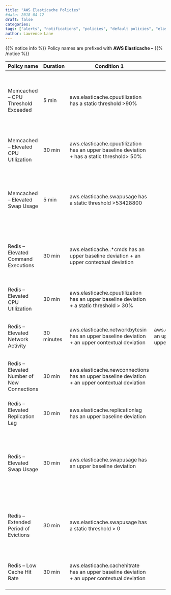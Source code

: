 ```yaml
---
title: "AWS Elasticache Policies"
#date: 2018-04-12
draft: false
categories:
tags: ["alerts", "notifications", "policies", "default policies", "elasticache", "aws"]
author: Lawrence Lane
---
```

{{% notice info %}}
Policy names are prefixed with **AWS Elasticache –**
{{% /notice %}}

| Policy name                                | Duration   | Condition 1                                                                                    | (and) Condition 2                                                                              | Category | Description                                                                                                                                                                             |
|--------------------------------------------|------------|------------------------------------------------------------------------------------------------|------------------------------------------------------------------------------------------------|----------|-----------------------------------------------------------------------------------------------------------------------------------------------------------------------------------------|
| Memcached – CPU Threshold Exceeded         | 5 min      | aws.elasticache.cpuutilization has a static threshold >90%                                     |                                                                                                | CRITICAL | The Memcached Node has exceeded the CPU threshold of 90%. The cache cluster may need to be scaled, either by using a larger node type or by adding more nodes.                          |
| Memcached – Elevated CPU Utilization       | 30 min     | aws.elasticache.cpuutilization  has an upper baseline deviation + has a static threshold> 50%  |                                                                                                | WARNING  | CPU utilization for the Memcached Node has been higher than expected for at least 30 minutes.                                                                                           |
| Memcached – Elevated Swap Usage            | 5 min      | aws.elasticache.swapusage has a static threshold >53428800                                     |                                                                                                | CRITICAL | Swap usage on the Memcached Node has exceeded 50 MB. It is recommended that you increase the value of the ConnectionOverhead parameter.                                                 |
| Redis – Elevated Command Executions        | 30 min     | aws.elasticache..*cmds has an upper baseline deviation + an upper contextual deviation         |                                                                                                | WARNING  | One or more command types on the Redis node have been experiencing a higher than expected number of executions for at least 30 minutes.                                                 |
| Redis – Elevated CPU Utilization           | 30 min     | aws.elasticache.cpuutilization has an upper baseline deviation + a static threshold > 30%      |                                                                                                | WARNING  | CPU utilization for the Redis Node has been higher than expected for at least 30 minutes.                                                                                               |
| Redis – Elevated Network Activity          | 30 minutes | aws.elasticache.networkbytesin has an upper baseline deviation + an upper contextual deviation | aws.elasticache.networkbytesouthas an upper baseline deviation + an upper contextual deviation | WARNING  | Network activity to/from the Redis node has been higher than expected for at least 30 minutes.                                                                                          |
| Redis – Elevated Number of New Connections | 30 min     | aws.elasticache.newconnections has an upper baseline deviation + an upper contextual deviation |                                                                                                | WARNING  | The number of new connections being opened to the Redis node has beenhigher than expected for at least 30 minutes.                                                                      |
| Redis – Elevated Replication Lag           | 30 min     | aws.elasticache.replicationlag has an upper baseline deviation                                 |                                                                                                | WARNING  | Replication lag for the Redis node has been higher than expected for atleast 30 minutes.                                                                                                |
| Redis – Elevated Swap Usage                | 30 min     | aws.elasticache.swapusage has an upper baseline deviation                                      |                                                                                                | WARNING  | Swap usage on the Redis Node has been higher than expected for at least30 minutes. Extended swapping indicates a low physical memory condition,and can lead to performance degradation. |
| Redis – Extended Period of Evictions       | 30 min     | aws.elasticache.swapusage has a static threshold > 0                                           |                                                                                                | WARNING  | Evictions for the Redis node have been greater than 0 for at least 30minutes. This could indicate a low memory condition, and may impactperformance.                                    |
| Redis – Low Cache Hit Rate                 | 30 min     | aws.elasticache.cachehitrate has an upper baseline deviation + an upper contextual deviation   |                                                                                                | WARNING  | The cache hit rate for the Redis node has been lower than expected forat least 30 minutes.                                                                                              |
